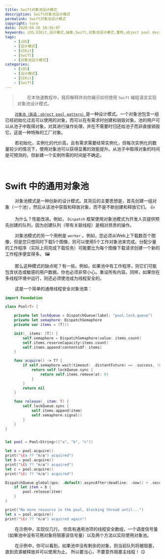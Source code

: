 ```yaml
---
title: Swift对象池设计模式
description: Swift对象池设计模式
permalink: Swift对象池设计模式
copyright: ture
date: 2020-04-26 10:56:07
keywords: iOS,UIKit,设计模式,抽象,Swift,对象池设计模式,重构,object pool design pattern
tags:
    - [iOS]
    - [设计模式]
    - [UIKit]
    - [Swift]
    - [对象池设计模式]
categories:
    - [iOS]
    - [设计模式]
    - [UIKit]
    - [Swift]
---
```


>&nbsp;&nbsp;&nbsp;&nbsp;&nbsp;&nbsp;&nbsp;&nbsp;在本快速教程中，我将解释并向你展示如何使用 ```Swift``` 编程语言实现对象池设计模式。

&nbsp;&nbsp;&nbsp;&nbsp;&nbsp;&nbsp;&nbsp;&nbsp;[```对象池（英语：object pool pattern）```](https://zh.wikipedia.org/wiki/%E5%AF%B9%E8%B1%A1%E6%B1%A0%E6%A8%A1%E5%BC%8F "对象池")是一种设计模式。一个对象池包含一组已经初始化过且可以使用的对象，而可以在有需求时创建和销毁对象。池的用户可以从池子中取得对象，对其进行操作处理，并在不需要时归还给池子而非直接销毁它。这是一种特殊的工厂对象。

&nbsp;&nbsp;&nbsp;&nbsp;&nbsp;&nbsp;&nbsp;&nbsp;若初始化、实例化的代价高，且有需求需要经常实例化，但每次实例化的数量较少的情况下，使用对象池可以获得显著的效能提升。从池子中取得对象的时间是可预测的，但新建一个实例所需的时间是不确定。


<!-- more -->

</br>

# **Swift 中的通用对象池**

&nbsp;&nbsp;&nbsp;&nbsp;&nbsp;&nbsp;&nbsp;&nbsp;对象池模式是一种创新的设计模式。其背后的主要思想是，首先创建一组对象（一个池），然后从该池中获取和释放对象，而不是不断创建和释放它们。 👍

&nbsp;&nbsp;&nbsp;&nbsp;&nbsp;&nbsp;&nbsp;&nbsp;为什么？性能改进。例如， ```Dispatch``` 框架使用对象池模式为开发人员提供预先创建的队列，因为创建队列（带有关联线程）是相对昂贵的操作。

&nbsp;&nbsp;&nbsp;&nbsp;&nbsp;&nbsp;&nbsp;&nbsp;对象池模式的另一个用例是 ```worker``` 。例如，您必须从Web上下载数百个图像，但是您只想同时下载5个图像，则可以使用5个工作对象池来完成。分配少量的工作程序（实际上将完成下载任务）可能要比为每个图像下载请求创建一个新的工作程序便宜得多。 🖼

&nbsp;&nbsp;&nbsp;&nbsp;&nbsp;&nbsp;&nbsp;&nbsp;那么这种模式的缺点呢？有一些。例如，如果池中有工作程序，则它们可能包含状态或敏感的用户数据。你也必须非常小心。重设所有内容。同样，如果你在多线程环境中运行，则还必须使池成为线程安全的。

&nbsp;&nbsp;&nbsp;&nbsp;&nbsp;&nbsp;&nbsp;&nbsp;这是一个简单的通用线程安全对象池类：

``` Swift
import Foundation

class Pool<T> {

    private let lockQueue = DispatchQueue(label: "pool.lock.queue")
    private let semaphore: DispatchSemaphore
    private var items = [T]()

    init(_ items: [T]) {
        self.semaphore = DispatchSemaphore(value: items.count)
        self.items.reserveCapacity(items.count)
        self.items.append(contentsOf: items)
    }

    func acquire() -> T? {
        if self.semaphore.wait(timeout: .distantFuture) == .success, !self.items.isEmpty {
            return self.lockQueue.sync {
                return self.items.remove(at: 0)
            }
        }
        return nil
    }

    func release(_ item: T) {
        self.lockQueue.sync {
            self.items.append(item)
            self.semaphore.signal()
        }
    }
}


let pool = Pool<String>(["a", "b", "c"])

let a = pool.acquire()
print("\(a ?? "n/a") acquired")
let b = pool.acquire()
print("\(b ?? "n/a") acquired")
let c = pool.acquire()
print("\(c ?? "n/a") acquired")

DispatchQueue.global(qos: .default).asyncAfter(deadline: .now() + .seconds(2)) {
    if let item = b {
        pool.release(item)
    }
}

print("No more resource in the pool, blocking thread until...")
let x = pool.acquire()
print("\(x ?? "n/a") acquired again")
```

&nbsp;&nbsp;&nbsp;&nbsp;&nbsp;&nbsp;&nbsp;&nbsp;在示例中，实现仅几行。 你具有通用池项的线程安全数组，一个调度信号量（如果池中没有可用对象将阻塞该信号量）以及两个方法以实际使用对象池。

&nbsp;&nbsp;&nbsp;&nbsp;&nbsp;&nbsp;&nbsp;&nbsp;在示例中，你可以看到，如果池中没有剩余的对象，则当前队列将被阻塞，直到资源被释放并可以使用为止。 所以要当心，不要意外阻塞主线程！ 😉
